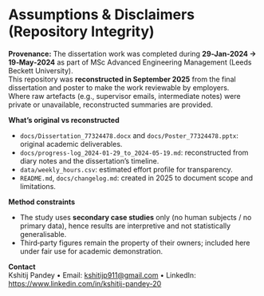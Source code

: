 # Assumptions & Disclaimers (Repository Integrity)

**Provenance:** The dissertation work was completed during **29‑Jan‑2024 → 19‑May‑2024** as part of MSc Advanced Engineering Management (Leeds Beckett University).  
This repository was **reconstructed in September 2025** from the final dissertation and poster to make the work reviewable by employers.  
Where raw artefacts (e.g., supervisor emails, intermediate notes) were private or unavailable, reconstructed summaries are provided.

**What’s original vs reconstructed**
- `docs/Dissertation_77324478.docx` and `docs/Poster_77324478.pptx`: original academic deliverables.
- `docs/progress-log_2024-01-29_to_2024-05-19.md`: reconstructed from diary notes and the dissertation’s timeline.
- `data/weekly_hours.csv`: estimated effort profile for transparency.
- `README.md`, `docs/changelog.md`: created in 2025 to document scope and limitations.

**Method constraints**
- The study uses **secondary case studies** only (no human subjects / no primary data), hence results are interpretive and not statistically generalisable.
- Third‑party figures remain the property of their owners; included here under fair use for academic demonstration.

**Contact**  
Kshitij Pandey • Email: kshitijp911@gmail.com • LinkedIn: https://www.linkedin.com/in/kshitij-pandey-20

